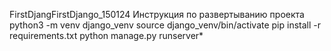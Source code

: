 FirstDjangFirstDjango_150124
Инструкция по развертыванию проекта
python3 -m venv django_venv
source django_venv/bin/activate
pip install -r requirements.txt
python manage.py runserver*
